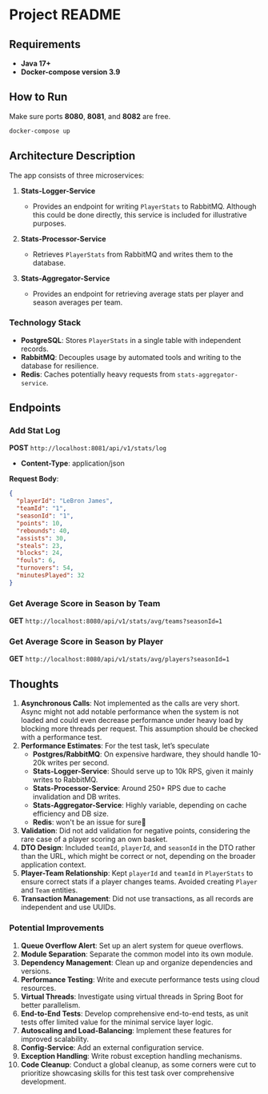 # Project README

## Requirements
- **Java 17+**
- **Docker-compose version 3.9**

## How to Run
Make sure ports **8080**, **8081**, and **8082** are free.

```sh
docker-compose up
```

## Architecture Description
The app consists of three microservices:

1. **Stats-Logger-Service**
   - Provides an endpoint for writing `PlayerStats` to RabbitMQ. Although this could be done directly, this service is included for illustrative purposes.

2. **Stats-Processor-Service**
   - Retrieves `PlayerStats` from RabbitMQ and writes them to the database.

3. **Stats-Aggregator-Service**
   - Provides an endpoint for retrieving average stats per player and season averages per team.

### Technology Stack
- **PostgreSQL**: Stores `PlayerStats` in a single table with independent records.
- **RabbitMQ**: Decouples usage by automated tools and writing to the database for resilience.
- **Redis**: Caches potentially heavy requests from `stats-aggregator-service`.

## Endpoints

### Add Stat Log
**POST** `http://localhost:8081/api/v1/stats/log`
- **Content-Type**: application/json

**Request Body**:
```json
{
  "playerId": "LeBron James",
  "teamId": "1",
  "seasonId": "1",
  "points": 10,
  "rebounds": 40,
  "assists": 30,
  "steals": 23,
  "blocks": 24,
  "fouls": 6,
  "turnovers": 54,
  "minutesPlayed": 32
}
```

### Get Average Score in Season by Team
**GET** `http://localhost:8080/api/v1/stats/avg/teams?seasonId=1`

### Get Average Score in Season by Player
**GET** `http://localhost:8080/api/v1/stats/avg/players?seasonId=1`

## Thoughts

1. **Asynchronous Calls**: Not implemented as the calls are very short. Async might not add notable performance when the system is not loaded and could even decrease performance under heavy load by blocking more threads per request. This assumption should be checked with a performance test.
2. **Performance Estimates**:
   For the test task, let’s speculate
   - **Postgres/RabbitMQ**: On expensive hardware, they should handle 10-20k writes per second.
   - **Stats-Logger-Service**: Should serve up to 10k RPS, given it mainly writes to RabbitMQ.
   - **Stats-Processor-Service**: Around 250+ RPS due to cache invalidation and DB writes.
   - **Stats-Aggregator-Service**: Highly variable, depending on cache efficiency and DB size.
   - **Redis**: won't be an issue for sure🚀
3. **Validation**: Did not add validation for negative points, considering the rare case of a player scoring an own basket.
4. **DTO Design**: Included `teamId`, `playerId`, and `seasonId` in the DTO rather than the URL, which might be correct or not, depending on the broader application context.
5. **Player-Team Relationship**: Kept `playerId` and `teamId` in `PlayerStats` to ensure correct stats if a player changes teams. Avoided creating `Player` and `Team` entities.
6. **Transaction Management**: Did not use transactions, as all records are independent and use UUIDs.

### Potential Improvements

1. **Queue Overflow Alert**: Set up an alert system for queue overflows.
2. **Module Separation**: Separate the common model into its own module.
3. **Dependency Management**: Clean up and organize dependencies and versions.
4. **Performance Testing**: Write and execute performance tests using cloud resources.
5. **Virtual Threads**: Investigate using virtual threads in Spring Boot for better parallelism.
6. **End-to-End Tests**: Develop comprehensive end-to-end tests, as unit tests offer limited value for the minimal service layer logic.
7. **Autoscaling and Load-Balancing**: Implement these features for improved scalability.
8. **Config-Service**: Add an external configuration service.
9. **Exception Handling**: Write robust exception handling mechanisms.
10. **Code Cleanup**: Conduct a global cleanup, as some corners were cut to prioritize showcasing skills for this test task over comprehensive development.
